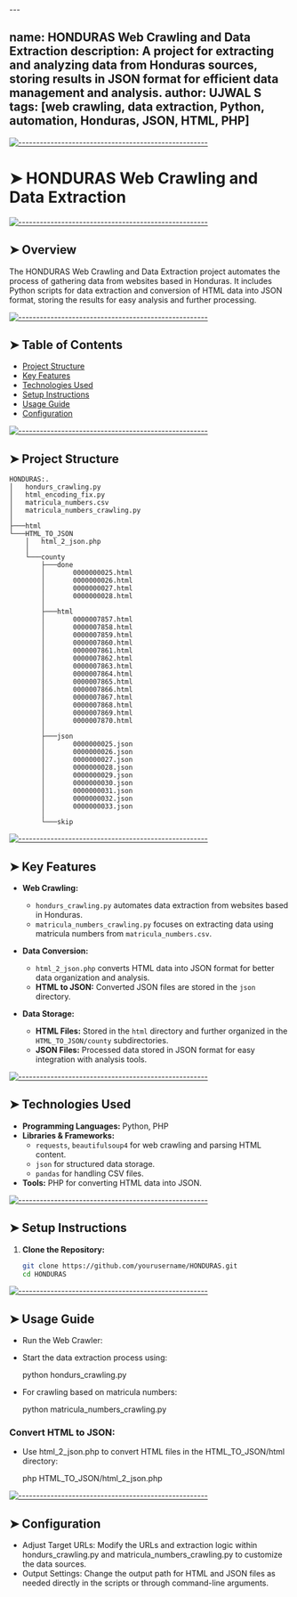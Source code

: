 <!-- ⚠️ This README has been generated from the file(s) "blueprint.md" ⚠️-->---
name: HONDURAS Web Crawling and Data Extraction
description: A project for extracting and analyzing data from Honduras sources, storing results in JSON format for efficient data management and analysis.
author: UJWAL S
tags: [web crawling, data extraction, Python, automation, Honduras, JSON, HTML, PHP]
---


[![-----------------------------------------------------](https://raw.githubusercontent.com/andreasbm/readme/master/assets/lines/colored.png)](#honduras-web-crawling-and-data-extraction)

# ➤ HONDURAS Web Crawling and Data Extraction


[![-----------------------------------------------------](https://raw.githubusercontent.com/andreasbm/readme/master/assets/lines/colored.png)](#overview)

## ➤ Overview
The HONDURAS Web Crawling and Data Extraction project automates the process of gathering data from websites based in Honduras. It includes Python scripts for data extraction and conversion of HTML data into JSON format, storing the results for easy analysis and further processing.


[![-----------------------------------------------------](https://raw.githubusercontent.com/andreasbm/readme/master/assets/lines/colored.png)](#table-of-contents)

## ➤ Table of Contents
- [Project Structure](#project-structure)
- [Key Features](#key-features)
- [Technologies Used](#technologies-used)
- [Setup Instructions](#setup-instructions)
- [Usage Guide](#usage-guide)
- [Configuration](#configuration)


[![-----------------------------------------------------](https://raw.githubusercontent.com/andreasbm/readme/master/assets/lines/colored.png)](#project-structure)

## ➤ Project Structure

    HONDURAS:.
    │   hondurs_crawling.py
    │   html_encoding_fix.py
    │   matricula_numbers.csv
    │   matricula_numbers_crawling.py
    │
    ├───html
    └───HTML_TO_JSON
        │   html_2_json.php
        │
        └───county
            ├───done
            │       0000000025.html
            │       0000000026.html
            │       0000000027.html
            │       0000000028.html
            │
            ├───html
            │       0000007857.html
            │       0000007858.html
            │       0000007859.html
            │       0000007860.html
            │       0000007861.html
            │       0000007862.html
            │       0000007863.html
            │       0000007864.html
            │       0000007865.html
            │       0000007866.html
            │       0000007867.html
            │       0000007868.html
            │       0000007869.html
            │       0000007870.html
            │
            ├───json
            │       0000000025.json
            │       0000000026.json
            │       0000000027.json
            │       0000000028.json
            │       0000000029.json
            │       0000000030.json
            │       0000000031.json
            │       0000000032.json
            │       0000000033.json
            │
            └───skip



[![-----------------------------------------------------](https://raw.githubusercontent.com/andreasbm/readme/master/assets/lines/colored.png)](#key-features)

## ➤ Key Features
- **Web Crawling:**
  - `hondurs_crawling.py` automates data extraction from websites based in Honduras.
  - `matricula_numbers_crawling.py` focuses on extracting data using matricula numbers from `matricula_numbers.csv`.

- **Data Conversion:**
  - `html_2_json.php` converts HTML data into JSON format for better data organization and analysis.
  - **HTML to JSON:** Converted JSON files are stored in the `json` directory.

- **Data Storage:**
  - **HTML Files:** Stored in the `html` directory and further organized in the `HTML_TO_JSON/county` subdirectories.
  - **JSON Files:** Processed data stored in JSON format for easy integration with analysis tools.


[![-----------------------------------------------------](https://raw.githubusercontent.com/andreasbm/readme/master/assets/lines/colored.png)](#technologies-used)

## ➤ Technologies Used
- **Programming Languages:** Python, PHP
- **Libraries & Frameworks:**
  - `requests`, `beautifulsoup4` for web crawling and parsing HTML content.
  - `json` for structured data storage.
  - `pandas` for handling CSV files.
- **Tools:** PHP for converting HTML data into JSON.


[![-----------------------------------------------------](https://raw.githubusercontent.com/andreasbm/readme/master/assets/lines/colored.png)](#setup-instructions)

## ➤ Setup Instructions
1. **Clone the Repository:**
   ```bash
   git clone https://github.com/yourusername/HONDURAS.git
   cd HONDURAS


[![-----------------------------------------------------](https://raw.githubusercontent.com/andreasbm/readme/master/assets/lines/colored.png)](#usage-guide)

## ➤ Usage Guide
 - Run the Web Crawler:
 - Start the data extraction process using:
    
    python hondurs_crawling.py

- For crawling based on matricula numbers:
    
    python matricula_numbers_crawling.py

### Convert HTML to JSON:

 - Use html_2_json.php to convert HTML files in the HTML_TO_JSON/html directory:

    php HTML_TO_JSON/html_2_json.php


[![-----------------------------------------------------](https://raw.githubusercontent.com/andreasbm/readme/master/assets/lines/colored.png)](#configuration)

## ➤ Configuration
 - Adjust Target URLs: Modify the URLs and extraction logic within hondurs_crawling.py and matricula_numbers_crawling.py to customize the data sources.
 - Output Settings: Change the output path for HTML and JSON files as needed directly in the scripts or through command-line arguments.